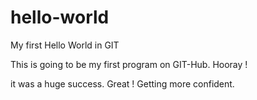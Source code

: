# hello-world
My first Hello World in GIT

This is going to be my first program on GIT-Hub. Hooray !

it was a huge success. Great ! Getting more confident.
